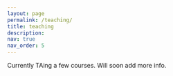 ```yaml
---
layout: page
permalink: /teaching/
title: teaching
description: 
nav: true
nav_order: 5
---
```


Currently TAing a few courses. Will soon add more info.
